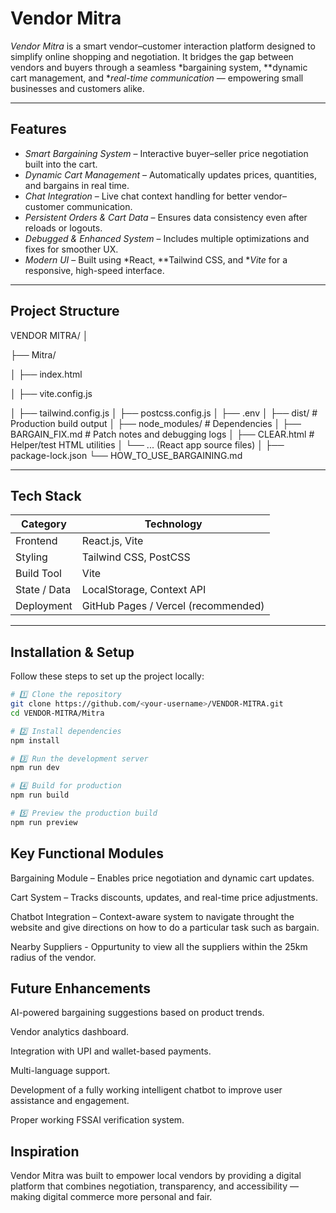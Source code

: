 #  Vendor Mitra

*Vendor Mitra* is a smart vendor–customer interaction platform designed to simplify online shopping and negotiation. It bridges the gap between vendors and buyers through a seamless *bargaining system, **dynamic cart management, and **real-time communication* — empowering small businesses and customers alike. 

---

##  Features

- *Smart Bargaining System* – Interactive buyer–seller price negotiation built into the cart.
- *Dynamic Cart Management* – Automatically updates prices, quantities, and bargains in real time.
- *Chat Integration* – Live chat context handling for better vendor–customer communication.
- *Persistent Orders & Cart Data* – Ensures data consistency even after reloads or logouts.
- *Debugged & Enhanced System* – Includes multiple optimizations and fixes for smoother UX.
- *Modern UI* – Built using *React, **Tailwind CSS, and **Vite* for a responsive, high-speed interface.

---

## Project Structure

VENDOR MITRA/
│

├── Mitra/

│ ├── index.html

│ ├── vite.config.js

│ ├── tailwind.config.js
│ ├── postcss.config.js
│ ├── .env
│ ├── dist/ # Production build output
│ ├── node_modules/ # Dependencies
│ ├── BARGAIN_FIX.md # Patch notes and debugging logs
│ ├── CLEAR.html # Helper/test HTML utilities
│ └── ... (React app source files)
│
├── package-lock.json
└── HOW_TO_USE_BARGAINING.md


---

## Tech Stack

| Category | Technology |
|-----------|-------------|
| Frontend | React.js, Vite |
| Styling | Tailwind CSS, PostCSS |
| Build Tool | Vite |
| State / Data | LocalStorage, Context API |
| Deployment | GitHub Pages / Vercel (recommended) |

---

## Installation & Setup

Follow these steps to set up the project locally:

```bash
# 1️⃣ Clone the repository
git clone https://github.com/<your-username>/VENDOR-MITRA.git
cd VENDOR-MITRA/Mitra

# 2️⃣ Install dependencies
npm install

# 3️⃣ Run the development server
npm run dev

# 4️⃣ Build for production
npm run build

# 5️⃣ Preview the production build
npm run preview
```

## Key Functional Modules

Bargaining Module – Enables price negotiation and dynamic cart updates.

Cart System – Tracks discounts, updates, and real-time price adjustments.

Chatbot Integration – Context-aware system to navigate throught the website and give directions on how to do a particular task such as bargain.

Nearby Suppliers - Oppurtunity to view all the suppliers within the 25km radius of the vendor. 

## Future Enhancements

AI-powered bargaining suggestions based on product trends.

Vendor analytics dashboard.

Integration with UPI and wallet-based payments.

Multi-language support.

Development of a fully working intelligent chatbot to improve user assistance and engagement.

Proper working FSSAI verification system.

## Inspiration

Vendor Mitra was built to empower local vendors by providing a digital platform that combines negotiation, transparency, and accessibility — making digital commerce more personal and fair.
